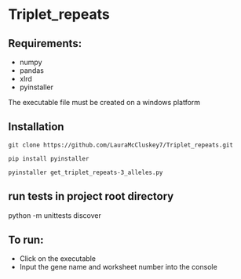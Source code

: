 # Triplet_repeats

## Requirements:

* numpy
* pandas
* xlrd
* pyinstaller 

The executable file must be created on a windows platform 



## Installation

```
git clone https://github.com/LauraMcCluskey7/Triplet_repeats.git 

```

```
pip install pyinstaller
```

```
pyinstaller get_triplet_repeats-3_alleles.py

```


## run tests in project root directory

python -m unittests discover


## To run:


* Click on the executable 
* Input the gene name and worksheet number into the console
